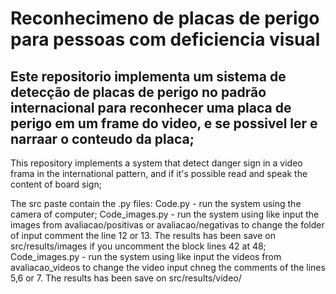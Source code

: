 # Reconhecimeno de placas de perigo para pessoas com deficiencia visual
Este repositorio implementa um sistema de detecção de placas de perigo no padrão internacional
para reconhecer uma placa de perigo em um frame do video, e se possivel ler e narraar o conteudo da placa;
-
This repository implements a system that detect danger sign in a video frama in the international pattern, 
and if it's possible read and speak the content of board sign;

The src paste contain the .py files:
Code.py - run the system using the camera of computer;
Code_images.py - run the system using like input the images from avaliacao/positivas or avaliacao/negativas
  to change the folder of input comment the line 12 or 13. The results has been save on src/results/images if you uncomment
  the block lines 42 at 48;
Code_images.py - run the system using like input the videos from avaliacao_videos to change the video input 
chneg the comments of the lines 5,6 or 7. The results has been save on src/results/video/
